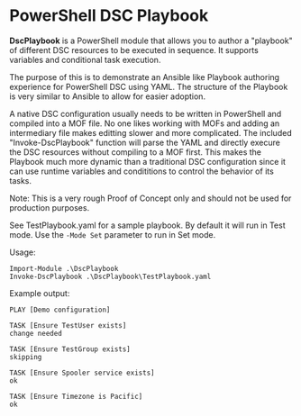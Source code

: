 # PowerShell DSC Playbook
**DscPlaybook** is a PowerShell module that allows you to author a "playbook" of different DSC resources to be executed in sequence. It supports variables and conditional task execution.

The purpose of this is to demonstrate an Ansible like Playbook authoring experience for PowerShell DSC using YAML. The structure of the Playbook is very similar to Ansible to allow for easier adoption.

A native DSC configuration usually needs to be written in PowerShell and compiled into a MOF file. No one likes working with MOFs and adding an intermediary file makes editting slower and more complicated. The included "Invoke-DscPlaybook" function will parse the YAML and directly execure the DSC resources without compiling to a MOF first. This makes the Playbook much more dynamic than a traditional DSC configuration since it can use runtime variables and condititions to control the behavior of its tasks.

Note: This is a very rough Proof of Concept only and should not be used for production purposes.

See TestPlaybook.yaml for a sample playbook. By default it will run in Test mode. Use the `-Mode Set` parameter to run in Set mode.

Usage:
```
Import-Module .\DscPlaybook
Invoke-DscPlaybook .\DscPlaybook\TestPlaybook.yaml
```

Example output:
```
PLAY [Demo configuration]

TASK [Ensure TestUser exists]
change needed

TASK [Ensure TestGroup exists]
skipping

TASK [Ensure Spooler service exists]
ok

TASK [Ensure Timezone is Pacific]
ok
```